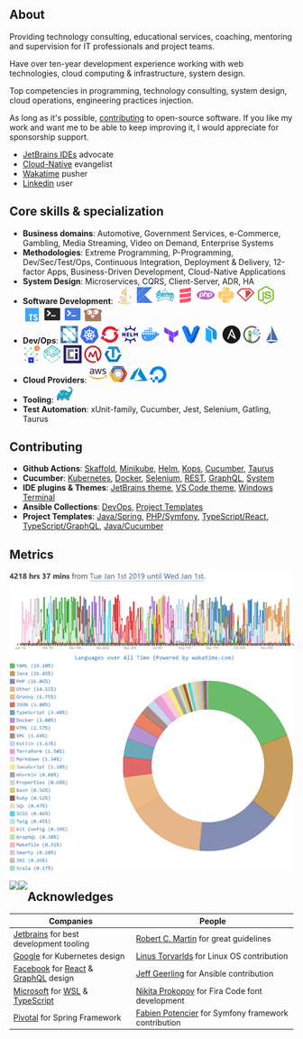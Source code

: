 ## About

Providing technology consulting, educational services, coaching, mentoring and supervision for IT professionals and project teams.

Have over ten-year development experience working with web technologies, cloud computing & infrastructure, system design.

Top competencies in programming, technology consulting, system design, cloud operations, engineering practices injection.

As long as it's possible, [сontributing](#contributing) to open-source software. If you like my work and want me to be able to keep improving it, I would appreciate for sponsorship support.

- [JetBrains IDEs](https://github.com/JetBrains) advocate
- [Cloud-Native](https://github.com/cncf) evangelist
- [Wakatime](https://wakatime.com/@vladyslavvolkov) pusher
- [Linkedin](https://linkedin.com/in/vladyslavvolkov) user


## Core skills & specialization

- **Business domains**: Automotive, Government Services, e-Commerce, Gambling, Media Streaming, Video on Demand, Enterprise Systems
- **Methodologies**: Extreme Programming, P-Programming, Dev/Sec/Test/Ops, Continuous Integration, Deployment & Delivery, 12-factor Apps, Business-Driven Development, Cloud-Native Applications
- **System Design**: Microservices, CQRS, Client-Server, ADR, HA
- **Software Development**: [![Java](https://raw.githubusercontent.com/vladyslavvolkov/vladyslavvolkov/master/icons/java.svg)](https://github.com/javaee) [![Kotlin](https://raw.githubusercontent.com/vladyslavvolkov/vladyslavvolkov/master/icons/kotlin.svg)](https://github.com/jetbrains/kotlin) [![Groovy](https://raw.githubusercontent.com/vladyslavvolkov/vladyslavvolkov/master/icons/groovy.svg)](https://github.com/groovy) [![Scala](https://raw.githubusercontent.com/vladyslavvolkov/vladyslavvolkov/master/icons/scala.svg)](https://github.com/scala) [![PHP](https://raw.githubusercontent.com/vladyslavvolkov/vladyslavvolkov/master/icons/php.svg)](https://github.com/php) [![Python](https://raw.githubusercontent.com/vladyslavvolkov/vladyslavvolkov/master/icons/python.svg)](https://github.com/python) [![Ruby](https://raw.githubusercontent.com/vladyslavvolkov/vladyslavvolkov/master/icons/ruby.svg)](https://github.com/ruby) [![NodeJS](https://raw.githubusercontent.com/vladyslavvolkov/vladyslavvolkov/master/icons/nodejs.svg)](https://github.com/nodejs) [![TypeScript](https://raw.githubusercontent.com/vladyslavvolkov/vladyslavvolkov/master/icons/typescript.svg)](https://github.com/microsoft/typescript) [![Bash](https://raw.githubusercontent.com/vladyslavvolkov/vladyslavvolkov/master/icons/bash.svg)](https://github.com/gitGNU/gnu_bash) [![PowerShell](https://raw.githubusercontent.com/vladyslavvolkov/vladyslavvolkov/master/icons/powershell.svg)](https://github.com/powershell) [![Go](https://raw.githubusercontent.com/vladyslavvolkov/vladyslavvolkov/master/icons/go.svg)](https://github.com/golang)
- **Dev/Ops**: [![CNCF](https://raw.githubusercontent.com/vladyslavvolkov/vladyslavvolkov/master/icons/cncf.svg)](https://github.com/cncf) [![Kubernetes](https://raw.githubusercontent.com/vladyslavvolkov/vladyslavvolkov/master/icons/kubernetes.svg)](https://github.com/kubernetes) [![OpenShift](https://raw.githubusercontent.com/vladyslavvolkov/vladyslavvolkov/master/icons/openshift.svg)](https://github.com/openshift) [![Helm](https://raw.githubusercontent.com/vladyslavvolkov/vladyslavvolkov/master/icons/helm.svg)](https://github.com/helm) [![Docker](https://raw.githubusercontent.com/vladyslavvolkov/vladyslavvolkov/master/icons/docker.svg)](https://github.com/docker) [![Terraform](https://raw.githubusercontent.com/vladyslavvolkov/vladyslavvolkov/master/icons/terraform.svg)](https://github.com/hashicorp/terraform) [![Vagrant](https://raw.githubusercontent.com/vladyslavvolkov/vladyslavvolkov/master/icons/vagrant.svg)](https://github.com/hashicorp/vagrant) [![Packer](https://raw.githubusercontent.com/vladyslavvolkov/vladyslavvolkov/master/icons/packer.svg)](https://github.com/hashicorp/packer) [![Ansible](https://raw.githubusercontent.com/vladyslavvolkov/vladyslavvolkov/master/icons/ansible.svg)](https://github.com/ansible) [![Harbor](https://raw.githubusercontent.com/vladyslavvolkov/vladyslavvolkov/master/icons/harbor.svg)](https://github.com/harbor) [![Istio](https://raw.githubusercontent.com/vladyslavvolkov/vladyslavvolkov/master/icons/istio.svg)](https://github.com/istio) [![Service Mesh](https://raw.githubusercontent.com/vladyslavvolkov/vladyslavvolkov/master/icons/service-mesh.svg)](https://github.com/servicemeshinterface/smi-spec) [![CNI](https://raw.githubusercontent.com/vladyslavvolkov/vladyslavvolkov/master/icons/cni.svg)](https://github.com/containernetworking/cni) [![OpenContainers](https://raw.githubusercontent.com/vladyslavvolkov/vladyslavvolkov/master/icons/opencontainers.svg)](https://github.com/opencontainers) [![Open Metrics](https://raw.githubusercontent.com/vladyslavvolkov/vladyslavvolkov/master/icons/openmetrics.svg)](https://github.com/OpenObservability/OpenMetrics) [![OpenTracing](https://raw.githubusercontent.com/vladyslavvolkov/vladyslavvolkov/master/icons/opentracing.svg)](https://github.com/opentracing)
- **Cloud Providers**: [![AWS](https://raw.githubusercontent.com/vladyslavvolkov/vladyslavvolkov/master/icons/aws.svg)](https://github.com/aws) [![GCP](https://raw.githubusercontent.com/vladyslavvolkov/vladyslavvolkov/master/icons/gcp.svg)](https://github.com/googlecloudplatform) [![Azure](https://raw.githubusercontent.com/vladyslavvolkov/vladyslavvolkov/master/icons/azure.svg)](https://github.com/azure) [![DigitalOcean](https://raw.githubusercontent.com/vladyslavvolkov/vladyslavvolkov/master/icons/digitalocean.svg)](https://github.com/digitalocean)
- **Tooling**: [![Gradle](https://raw.githubusercontent.com/vladyslavvolkov/vladyslavvolkov/master/icons/gradle.svg)](https://github.com/gradle)
- **Test Automation**: xUnit-family, Cucumber, Jest, Selenium, Gatling, Taurus

## Contributing

- **Github Actions**: [Skaffold](https://github.com/hiberbee/github-action-skaffold), [Minikube](https://github.com/hiberbee/github-action-minikube), [Helm](https://github.com/hiberbee/github-action-helm), [Kops](https://github.com/hiberbee/github-action-kops), [Cucumber](https://github.com/hiberbee/github-action-cucumber), [Taurus](https://github.com/hiberbee/github-action-taurus)
- **Cucumber**: [Kubernetes](https://github.com/hiberbee/cucumber-kubernetes), [Docker](https://github.com/hiberbee/cucumber-docker), [Selenium](https://github.com/hiberbee/cucumber-selenium), [REST](https://github.com/hiberbee/cucumber-rest-api), [GraphQL](https://github.com/hiberbee/cucumber-graphql), [System](https://github.com/hiberbee/cucumber-system)
- **IDE plugins & Themes**: [JetBrains theme](https://github.com/hiberbee/jetbrains-ide-theme), [VS Code theme](https://github.com/hiberbee/vscode-theme), [Windows Terminal](https://github.com/hiberbee/windows-terminal-theme)
- **Ansible Collections**: [DevOps](https://github.com/hiberbee/ansible-collection-devops), [Project Templates](https://github.com/hiberbee/ansible-collection-templates)
- **Project Templates**: [Java/Spring](https://github.com/hiberbee/template-java-spring), [PHP/Symfony](https://github.com/hiberbee/template-php-symfony), [TypeScript/React](https://github.com/hiberbee/template-typescript-react), [TypeScript/GraphQL](https://github.com/hiberbee/template-typescript-graphql), [Java/Cucumber](https://github.com/hiberbee/template-java-cucumber)

## Metrics

<p align="center">
  <img src="https://raw.githubusercontent.com/vladyslavvolkov/vladyslavvolkov/master/images/2019-wakatime.png" alt="Wakatime Time" />
  <img src="https://raw.githubusercontent.com/vladyslavvolkov/vladyslavvolkov/master/images/languages.png" alt="Wakatime Languages" />
</p>
<p align="center">
  <img align="left" src="https://github-readme-stats.vercel.app/api?username=vladyslavvolkov&count_private=true&show_icons=true&line_height=21" />
  <img align="left" src="https://github-readme-stats.vercel.app/api/top-langs/?username=vladyslavvolkov&layout=compact" />
</p>

## Acknowledges

| Companies | People |
| --------- | ------ |
| [Jetbrains](https://github.com/jetbrains) for best development tooling | [Robert C. Martin](https://github.com/unclebob) for great guidelines |
| [Google](https://github.com/google) for Kubernetes design | [Linus Torvarlds](https://github.com/torvalds) for Linux OS contribution |
| [Facebook](https://github.com/facebook) for [React](https://github.com/facebook/react) & [GraphQL](https://github.com/graphql/graphql-spec) design | [Jeff Geerling](https://github.com/geerlingguy) for Ansible contribution  |
| [Microsoft](https://github.com/microsoft) for [WSL](https://github.com/microsoft/wsl) & [TypeScript](https://github.com/microsoft/typescript) | [Nikita Prokopov](https://github.com/tonsky) for Fira Code font development |
| [Pivotal](https://github.com/pivotal) for Spring Framework | [Fabien Potencier](https://github.com/fabpot) for Symfony framework contribution |
